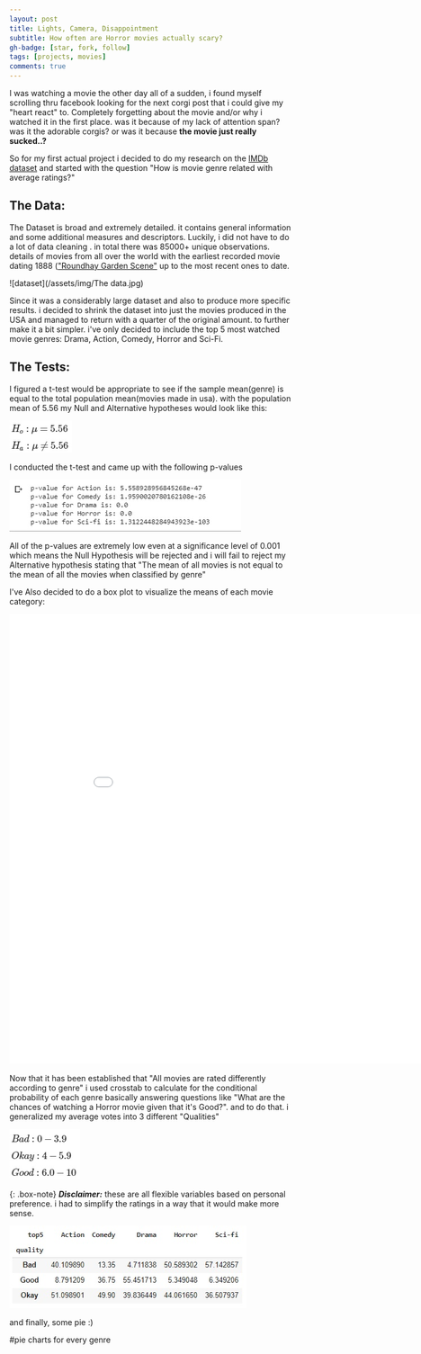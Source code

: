 ```yaml
---
layout: post
title: Lights, Camera, Disappointment
subtitle: How often are Horror movies actually scary?
gh-badge: [star, fork, follow]
tags: [projects, movies]
comments: true
---
```


I was watching a movie the other day all of a sudden, i found myself scrolling thru facebook looking for the next corgi post that i could give my "heart react" to. Completely forgetting about the movie and/or why i watched it in the first place. was it because of my lack of attention span? was it the adorable corgis? or was it because **the movie just really sucked..?**

So for my first actual project i decided to do my research on the [IMDb dataset](https://datasets.imdbws.com/) and started with the question "How is movie genre related with average ratings?"

## The Data:

The Dataset is broad and extremely detailed. it contains general information and some additional measures and descriptors. Luckily, i did not have to do a lot of data cleaning . in total there was 85000+ unique observations. details of movies from all over the world with the earliest recorded movie dating 1888 (["Roundhay Garden Scene"](https://www.imdb.com/title/tt0392728/) up to the most recent ones to date.

![dataset](/assets/img/The data.jpg)

Since it was a considerably large dataset and also to produce more specific results. i decided to shrink the dataset into just the movies produced in the USA and managed to return with a quarter of the original amount. to further make it a bit simpler. i've only decided to include the top 5 most watched movie genres: Drama, Action, Comedy, Horror and Sci-Fi.

## The Tests:

I figured a t-test would be appropriate to see if the sample mean(genre) is equal to the total population mean(movies made in usa). with the population mean of 5.56 my Null and Alternative hypotheses would look like this:

![Hypotheses](/assets/img/hypothesis.jpg)

I conducted the t-test and came up with the following p-values

![p-values](/assets/img/pvalues.jpg)

All of the p-values are extremely low even at a significance level of 0.001 which means the Null Hypothesis will be rejected and i will fail to reject my Alternative hypothesis stating that "The mean of all movies is not equal to the mean of all the movies when classified by genre"

I've Also decided to do a box plot to visualize the means of each movie category:

<iframe width="900" height="800" frameborder="0" scrolling="no" src="//plotly.com/~AltruisticVigilante/1.embed"></iframe>

Now that it has been established that "All movies are rated differently according to genre" i used crosstab to calculate for the conditional probability of each genre basically answering questions like "What are the chances of watching a Horror movie given that it's Good?". and to do that. i generalized my average votes into 3 different "Qualities"

![Quality](/assets/img/badokgood.jpg)

{: .box-note}
***Disclaimer:*** these are all flexible variables based on personal preference. i had to simplify the ratings in a way that it would make more sense.

![crosstab](/assets/img/crosstab.jpg)

and finally, some pie :)

#pie charts for every genre



